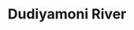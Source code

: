 ---
title: "Dudiyamoni River"
title_bn: "দুদিয়ামনি নদী"
description: "This river comes out from Arji Rator (Thakurgaon Sadar) that fallen into Korna Beel."
---